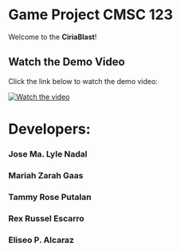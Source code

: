 # Game Project CMSC 123

Welcome to the **CiriaBlast**!

## Watch the Demo Video

Click the link below to watch the demo video:

[![Watch the video](https://img.youtube.com/vi/_6wVKxpgmIQ/0.jpg)](https://www.youtube.com/watch?v=_6wVKxpgmIQ)

# Developers:
  ### Jose Ma. Lyle Nadal
  ### Mariah Zarah Gaas
  ### Tammy Rose Putalan
  ### Rex Russel Escarro
  ### Eliseo P. Alcaraz
